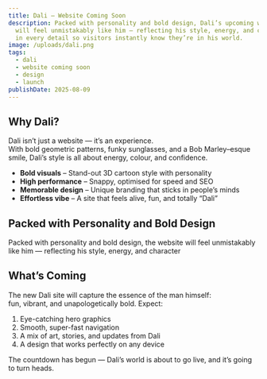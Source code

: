 ```yaml
---
title: Dali – Website Coming Soon
description: Packed with personality and bold design, Dali’s upcoming website
  will feel unmistakably like him — reflecting his style, energy, and character
  in every detail so visitors instantly know they’re in his world.
image: /uploads/dali.png
tags:
  - dali
  - website coming soon
  - design
  - launch
publishDate: 2025-08-09
---
```


## Why Dali?

Dali isn’t just a website — it’s an experience.  
With bold geometric patterns, funky sunglasses, and a Bob Marley–esque smile, Dali’s style is all about energy, colour, and confidence.

* **Bold visuals** – Stand-out 3D cartoon style with personality  
* **High performance** – Snappy, optimised for speed and SEO  
* **Memorable design** – Unique branding that sticks in people’s minds  
* **Effortless vibe** – A site that feels alive, fun, and totally “Dali”  

## Packed with Personality and Bold Design

Packed with personality and bold design, the website will feel unmistakably like him — reflecting his style, energy, and character

## What’s Coming

The new Dali site will capture the essence of the man himself:  
fun, vibrant, and unapologetically bold. Expect:

1. Eye-catching hero graphics  
2. Smooth, super-fast navigation  
3. A mix of art, stories, and updates from Dali  
4. A design that works perfectly on any device  

The countdown has begun — Dali’s world is about to go live, and it’s going to turn heads.
